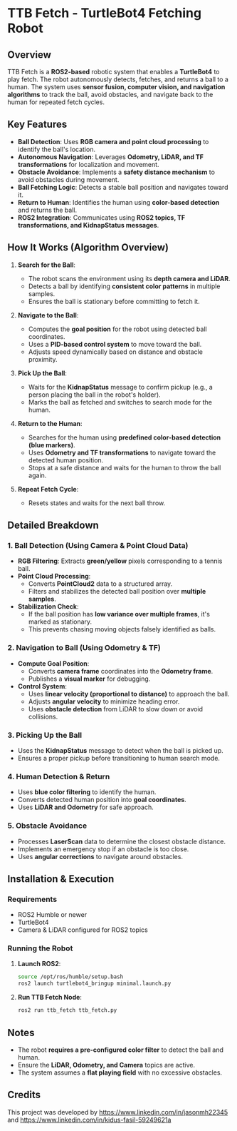 # TTB Fetch - TurtleBot4 Fetching Robot

## Overview
TTB Fetch is a **ROS2-based** robotic system that enables a **TurtleBot4** to play fetch. The robot autonomously detects, fetches, and returns a ball to a human. The system uses **sensor fusion, computer vision, and navigation algorithms** to track the ball, avoid obstacles, and navigate back to the human for repeated fetch cycles.

## Key Features
- **Ball Detection**: Uses **RGB camera and point cloud processing** to identify the ball's location.
- **Autonomous Navigation**: Leverages **Odometry, LiDAR, and TF transformations** for localization and movement.
- **Obstacle Avoidance**: Implements a **safety distance mechanism** to avoid obstacles during movement.
- **Ball Fetching Logic**: Detects a stable ball position and navigates toward it.
- **Return to Human**: Identifies the human using **color-based detection** and returns the ball.
- **ROS2 Integration**: Communicates using **ROS2 topics, TF transformations, and KidnapStatus messages**.

## How It Works (Algorithm Overview)
1. **Search for the Ball**: 
   - The robot scans the environment using its **depth camera and LiDAR**.
   - Detects a ball by identifying **consistent color patterns** in multiple samples.
   - Ensures the ball is stationary before committing to fetch it.

2. **Navigate to the Ball**:
   - Computes the **goal position** for the robot using detected ball coordinates.
   - Uses a **PID-based control system** to move toward the ball.
   - Adjusts speed dynamically based on distance and obstacle proximity.

3. **Pick Up the Ball**:
   - Waits for the **KidnapStatus** message to confirm pickup (e.g., a person placing the ball in the robot's holder).
   - Marks the ball as fetched and switches to search mode for the human.

4. **Return to the Human**:
   - Searches for the human using **predefined color-based detection (blue markers)**.
   - Uses **Odometry and TF transformations** to navigate toward the detected human position.
   - Stops at a safe distance and waits for the human to throw the ball again.

5. **Repeat Fetch Cycle**:
   - Resets states and waits for the next ball throw.

## Detailed Breakdown
### 1. **Ball Detection** (Using Camera & Point Cloud Data)
- **RGB Filtering**: Extracts **green/yellow** pixels corresponding to a tennis ball.
- **Point Cloud Processing**:
  - Converts **PointCloud2** data to a structured array.
  - Filters and stabilizes the detected ball position over **multiple samples**.
- **Stabilization Check**:
  - If the ball position has **low variance over multiple frames**, it's marked as stationary.
  - This prevents chasing moving objects falsely identified as balls.

### 2. **Navigation to Ball** (Using Odometry & TF)
- **Compute Goal Position**:
  - Converts **camera frame** coordinates into the **Odometry frame**.
  - Publishes a **visual marker** for debugging.
- **Control System**:
  - Uses **linear velocity (proportional to distance)** to approach the ball.
  - Adjusts **angular velocity** to minimize heading error.
  - Uses **obstacle detection** from LiDAR to slow down or avoid collisions.

### 3. **Picking Up the Ball**
- Uses the **KidnapStatus** message to detect when the ball is picked up.
- Ensures a proper pickup before transitioning to human search mode.

### 4. **Human Detection & Return**
- Uses **blue color filtering** to identify the human.
- Converts detected human position into **goal coordinates**.
- Uses **LiDAR and Odometry** for safe approach.

### 5. **Obstacle Avoidance**
- Processes **LaserScan** data to determine the closest obstacle distance.
- Implements an emergency stop if an obstacle is too close.
- Uses **angular corrections** to navigate around obstacles.

## Installation & Execution
### Requirements
- ROS2 Humble or newer
- TurtleBot4
- Camera & LiDAR configured for ROS2 topics

### Running the Robot
1. **Launch ROS2**:
   ```bash
   source /opt/ros/humble/setup.bash
   ros2 launch turtlebot4_bringup minimal.launch.py
   ```
2. **Run TTB Fetch Node**:
   ```bash
   ros2 run ttb_fetch ttb_fetch.py
   ```

## Notes
- The robot **requires a pre-configured color filter** to detect the ball and human.
- Ensure the **LiDAR, Odometry, and Camera** topics are active.
- The system assumes a **flat playing field** with no excessive obstacles.

## Credits
This project was developed by https://www.linkedin.com/in/jasonmh22345 and https://www.linkedin.com/in/kidus-fasil-59249621a 



